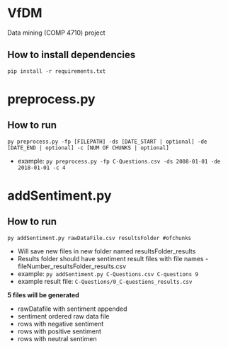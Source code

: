 # VfDM
Data mining (COMP 4710) project

## How to install dependencies

`pip install -r requirements.txt`
# preprocess.py
## How to run

`py preprocess.py -fp [FILEPATH] -ds [DATE_START | optional] -de [DATE_END | optional] -c [NUM OF CHUNKS | optional]`

- example: `py preprocess.py -fp C-Questions.csv -ds 2008-01-01 -de 2018-01-01 -c 4` 

# addSentiment.py
## How to run

`py addSentiment.py rawDataFile.csv resultsFolder #ofchunks`
- Will save new files in new folder named resultsFolder_results
- Results folder should have sentiment result files with file names - fileNumber_resultsFolder_results.csv
- example: `py addSentiment.py C-Questions.csv C-questions 9` 
- example result file: `C-Questions/0_C-questions_results.csv`


**5 files will be generated**
- rawDatafile with sentiment appended
- sentiment ordered raw data file
- rows with negative sentiment
- rows with positive sentiment
- rows with neutral sentimen
